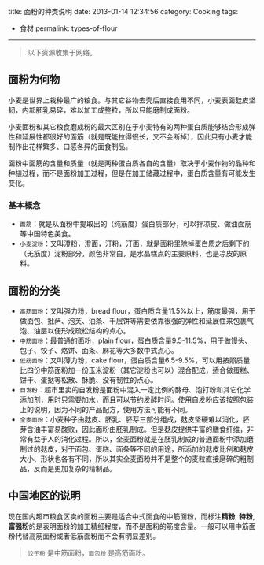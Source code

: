 title: 面粉的种类说明
date: 2013-01-14 12:34:56 
category: Cooking
tags: 
- 食材
permalink: types-of-flour

---

> 以下资源收集于网络。

## 面粉为何物

小麦是世界上栽种最广的粮食。与其它谷物去壳后直接食用不同，小麦表面麸皮坚韧，内部胚乳易碎，难以加工成整粒，所以只能磨制成面粉。

小麦面粉和其它粮食磨成粉的最大区别在于小麦特有的两种蛋白质能够结合形成弹性和延展性都很好的面筋（就是既能拉得很长，又不会断掉），因此只有小麦才能制作出花样繁多、口感各异的面食制品。

面粉中面筋的含量和质量（就是两种蛋白质各自的含量）取决于小麦作物的品种和种植过程，而不是面粉加工过程，但是在加工储藏过程中，蛋白质含量有可能发生变化。 

### 基本概念

* `面筋`：就是从面粉中提取出的（纯筋度）蛋白质部分，可以拌凉皮、做油面筋等中国特色美食。
* `小麦淀粉`：又叫澄粉，澄面，汀粉，汀面，就是面粉里除掉蛋白质之后剩下的（无筋度）淀粉部分，颜色非常白，是水晶糕点的主要原料，也是凉皮的原料。 


## 面粉的分类

* `高筋面粉`：又叫强力粉，bread flour，蛋白质含量11.5%以上，筋度最强，用于做面包、批萨、泡芙、油条、千层饼等需要依靠很强的弹性和延展性来包裹气泡、油层以便形成疏松结构的点心。 
* `中筋面粉`：最普通的面粉，plain flour，蛋白质含量9.5-11.5%，用于做馒头、包子、饺子、烙饼、面条、麻花等大多数中式点心。 
* `低筋面粉`：又叫薄力粉，cake flour，蛋白质含量6.5-9.5%，可以用按照质量比四份中筋面粉加一份玉米淀粉（其它淀粉也可以）混合配成，适合做蛋糕、饼干、蛋挞等松散、酥脆、没有韧性的点心。 
* `自发粉`：超市里卖的自发粉是面粉中混入一定比例的酵母、泡打粉和其它化学添加剂，用时只需要加水，而且可以节约发酵时间。使用自发粉应该按照包装上的说明，因为不同的产品配方，使用方法可能有不同。 
* `全麦面粉`：小麦种子由麸皮、胚乳、胚芽三部分组成，麸皮坚硬难以消化，胚芽含油丰富易酸败，因此面粉由胚乳制成。但是麸皮提供丰富的膳食纤维，非常有益于人的消化过程。所以，全麦面粉就是在胚乳制成的普通面粉中添加磨制过的麸皮，对于面包、蛋糕、面条等不同的用途，所添加的麸皮比例和麸皮大小、形状也各有不同，所以其实全麦面粉并不是整个的麦粒直接磨碎的粗制品，反而是更加复杂的精制品。 


## 中国地区的说明

现在国内超市粮食区卖的面粉主要是适合中式面食的中筋面粉，而标注**精粉**, **特粉**, **富强粉**的是表明面粉的加工精细程度，而不是面粉的筋度含量。一般可以用中筋面粉代替高筋面粉或者低筋面粉而不会有明显差别。

> `饺子粉` 是中筋面粉，`面包粉` 是高筋面粉。
